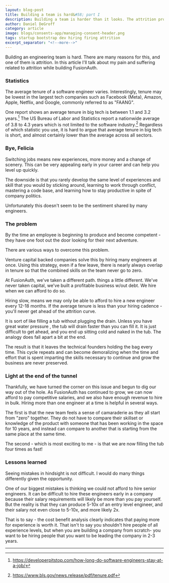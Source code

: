 ```yaml
---
layout: blog-post
title: Building a team is hard&#58; part I
description: Building a team is harder than it looks. The attrition problem.
author: Daniel DeGroff
category: article
image: blogs/consents-app/managing-consent-header.png
tags: startup bootstrap dev hiring firing attrition
excerpt_separator: "<!--more-->"
---
```


Building an engineering team is hard. There are many reasons for this, and one of them is attrition. In this article I'll talk about my pain and suffering related to attrition while building FusionAuth. 

<!--more-->

### Statistics

The average tenure of a software engineer varies. Interestingly, tenure may be lowest in the largest tech companies such as Facebook (Meta), Amazon, Apple, Netflix, and Google, commonly referred to as "FAANG".

One report shows an average tenure in big tech is between 1.1 and 3.2 years.[^1] The US Bureau of Labor and Statistics report a nationwide average of 3.8 to 4.3 years which is not limited to the software industry.[^2] Regardless of which statistic you use, it is hard to argue that average tenure in big tech is short, and almost certainly lower than the average across all sectors.

### Bye, Felicia
Switching jobs means new experiences, more money and a change of scenery. This can be very appealing early in your career and can help you level up quickly.

The downside is that you rarely develop the same level of experiences and skill that you would by sticking around, learning to work through conflict, mastering a code base, and learning how to stay productive in spite of company politics.

Unfortunately this doesn't seem to be the sentiment shared by many engineers. 

### The problem
By the time an employee is beginning to produce and become competent - they have one foot out the door looking for their next adventure. 

There are various ways to overcome this problem.

Venture capital backed companies solve this by hiring many engineers at once. Using this strategy, even if a few leave, there is nearly always overlap in tenure so that the combined skills on the team never go to zero.

At FusionAuth, we've taken a different path. things a little different. We've never taken capital, we've built a profitable business w/out debt. We hire when we can afford to do so.

Hiring slow, means we may only be able to afford to hire a new engineer every 12-18 months. If the average tenure is less than your hiring cadence - you'll never get ahead of the attrition curve.

It is sort of like filling a tub without plugging the drain. Unless you have great water pressure , the tub will drain faster than you can fill it. It is just difficult to get ahead, and you end up sitting cold and naked in the tub. The analogy does fall apart a bit at the end.   

The result is that it leaves the technical founders holding the bag every time. This cycle repeats and can become demoralizing when the time and effort that is spent imparting the skills necessary to continue and grow the business are never preserved.

### Light at the end of the tunnel

Thankfully, we have turned the corner on this issue and begun to dig our way out of the hole. As FusionAuth has continued to grow, we can now afford to pay competitive salaries, and we also have enough revenue to hire in bulk. Hiring more than one engineer at a time is helpful in several ways.

The first is that the new team feels a sense of camaraderie as they all start from "zero" together. They do not have to compare their skillset or knowledge of the product with someone that has been working in the space for 10 years, and instead can compare to another that is starting from the same place at the same time.

The second - which is most exciting to me - is that we are now filling the tub four times as fast!

### Lessons learned

Seeing mistakes in hindsight is not difficult. I would do many things differently given the opportunity. 

One of our biggest mistakes is thinking we could not afford to hire senior engineers. It can be difficult to hire these engineers early in a company because their salary requirements will likely be more than you pay yourself. But the reality is that they can produce 5-10x of an entry level engineer, and their salary not even close to 5-10x, and more likely 2x. 

That is to say - the cost benefit analysis clearly indicates that paying more for experience is worth it. That isn't to say you shouldn't hire people of all experience levels, but when you are building a company from scratch- you want to be hiring people that you want to be leading the company in 2-3 years.

-----

[^1]: https://developerpitstop.com/how-long-do-software-engineers-stay-at-a-job/
[^2]: https://www.bls.gov/news.release/pdf/tenure.pdf

